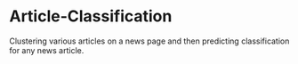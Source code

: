 # Article-Classification
Clustering various articles on a news page and then predicting classification for any news article.
